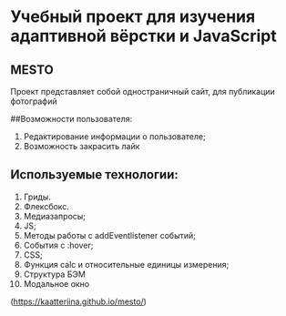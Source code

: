 # Учебный проект для изучения адаптивной вёрстки и JavaScript

## MESTO

Проект представляет собой одностраничный сайт, для публикации фотографий

##Возможности пользователя:

1. Редактирование информации о пользователе;
2. Возможность закрасить лайк

## Используемые технологии:

1. Гриды.
2. Флексбокс.
3. Медиазапросы;
4. JS;
5. Методы работы с addEventlistener событий;
6. События с :hover;
7. CSS;
8. Функция calc и относительные единицы измерения;
9. Структура БЭМ
10. Модальное окно

(https://kaatteriina.github.io/mesto/)
